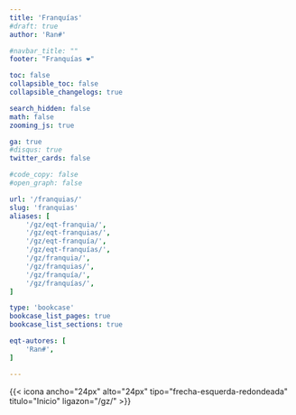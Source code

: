 ```yaml
---
title: 'Franquías'
#draft: true
author: 'Ran#'

#navbar_title: ""
footer: "Franquías ❤️"

toc: false
collapsible_toc: false
collapsible_changelogs: true

search_hidden: false
math: false
zooming_js: true

ga: true
#disqus: true
twitter_cards: false

#code_copy: false
#open_graph: false

url: '/franquias/'
slug: 'franquias'
aliases: [
    '/gz/eqt-franquia/',
    '/gz/eqt-franquias/',
    '/gz/eqt-franquía/',
    '/gz/eqt-franquías/',
    '/gz/franquia/',
    '/gz/franquias/',
    '/gz/franquía/',
    '/gz/franquías/',
]

type: 'bookcase'
bookcase_list_pages: true
bookcase_list_sections: true

eqt-autores: [
    'Ran#',
]

---
```


{{< icona ancho="24px" alto="24px" tipo="frecha-esquerda-redondeada" titulo="Inicio" ligazon="/gz/" >}}
